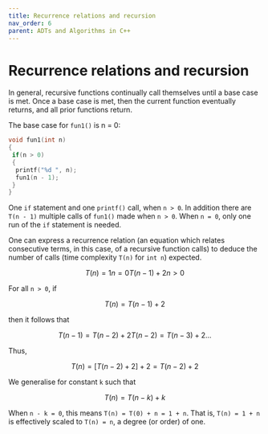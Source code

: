 ```yaml
---
title: Recurrence relations and recursion
nav_order: 6
parent: ADTs and Algorithms in C++
---
```


# Recurrence relations and recursion

In general, recursive functions continually call themselves until a base case is met. Once a base case is met, then the current function eventually returns, and all prior functions return.

The base case for `fun1()` is n = 0:

```cpp
void fun1(int n)
{
 if(n > 0)
 {
  printf("%d ", n);
  fun1(n - 1);
 }
}
```

One `if` statement and one `printf()` call, when `n > 0`. In addition there are `T(n - 1)` multiple calls of `fun1()` made when `n > 0`. When `n = 0`, only one run of the `if` statement is needed.

One can express a recurrence relation (an equation which relates consecutive terms, in this case, of a recursive function calls) to deduce the number of calls (time complexity `T(n)` for `int n`) expected.

```math
T(n) =  1    n = 0
  T(n - 1) + 2 n > 0
```

For all `n > 0`, if

```math
T(n) = T(n - 1) + 2
```

then it follows that

```math
T(n - 1) = T(n - 2) + 2
T(n - 2) = T(n - 3) + 2
...
```

Thus,

```math
T(n) = [T(n - 2) + 2] + 2
  = T(n - 2) + 2
```

We generalise for constant `k` such that

```math
T(n) = T(n - k) + k
```

When `n - k = 0`, this means `T(n) = T(0) + n = 1 + n`. That is, `T(n) = 1 + n` is effectively scaled to `T(n) = n`, a degree (or order) of one.
